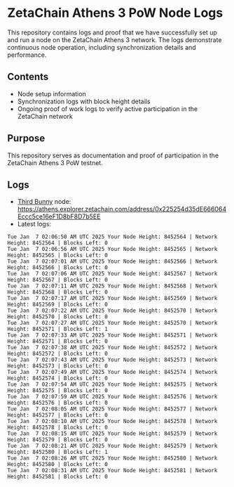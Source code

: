 # ZetaChain Athens 3 PoW Node Logs
This repository contains logs and proof that we have successfully set up and run a node on the ZetaChain Athens 3 network. The logs demonstrate continuous node operation, including synchronization details and performance.

## Contents
- Node setup information
- Synchronization logs with block height details
- Ongoing proof of work logs to verify active participation in the ZetaChain network

## Purpose
This repository serves as documentation and proof of participation in the ZetaChain Athens 3 PoW testnet.

## Logs

- [Third Bunny](https://thirdbunny.xyz/) node: https://athens.explorer.zetachain.com/address/0x225254d35dE666064Eccc5ce16eF1D8bF8D7b5EE
- Latest logs:
```
Tue Jan  7 02:06:50 AM UTC 2025 Your Node Height: 8452564 | Network Height: 8452564 | Blocks Left: 0
Tue Jan  7 02:06:56 AM UTC 2025 Your Node Height: 8452565 | Network Height: 8452565 | Blocks Left: 0
Tue Jan  7 02:07:01 AM UTC 2025 Your Node Height: 8452566 | Network Height: 8452566 | Blocks Left: 0
Tue Jan  7 02:07:06 AM UTC 2025 Your Node Height: 8452567 | Network Height: 8452567 | Blocks Left: 0
Tue Jan  7 02:07:11 AM UTC 2025 Your Node Height: 8452568 | Network Height: 8452568 | Blocks Left: 0
Tue Jan  7 02:07:17 AM UTC 2025 Your Node Height: 8452569 | Network Height: 8452569 | Blocks Left: 0
Tue Jan  7 02:07:22 AM UTC 2025 Your Node Height: 8452570 | Network Height: 8452570 | Blocks Left: 0
Tue Jan  7 02:07:27 AM UTC 2025 Your Node Height: 8452570 | Network Height: 8452571 | Blocks Left: 1
Tue Jan  7 02:07:33 AM UTC 2025 Your Node Height: 8452571 | Network Height: 8452571 | Blocks Left: 0
Tue Jan  7 02:07:38 AM UTC 2025 Your Node Height: 8452572 | Network Height: 8452572 | Blocks Left: 0
Tue Jan  7 02:07:43 AM UTC 2025 Your Node Height: 8452573 | Network Height: 8452573 | Blocks Left: 0
Tue Jan  7 02:07:49 AM UTC 2025 Your Node Height: 8452574 | Network Height: 8452574 | Blocks Left: 0
Tue Jan  7 02:07:54 AM UTC 2025 Your Node Height: 8452575 | Network Height: 8452575 | Blocks Left: 0
Tue Jan  7 02:07:59 AM UTC 2025 Your Node Height: 8452576 | Network Height: 8452576 | Blocks Left: 0
Tue Jan  7 02:08:05 AM UTC 2025 Your Node Height: 8452577 | Network Height: 8452577 | Blocks Left: 0
Tue Jan  7 02:08:10 AM UTC 2025 Your Node Height: 8452578 | Network Height: 8452578 | Blocks Left: 0
Tue Jan  7 02:08:15 AM UTC 2025 Your Node Height: 8452579 | Network Height: 8452579 | Blocks Left: 0
Tue Jan  7 02:08:21 AM UTC 2025 Your Node Height: 8452579 | Network Height: 8452580 | Blocks Left: 1
Tue Jan  7 02:08:26 AM UTC 2025 Your Node Height: 8452580 | Network Height: 8452580 | Blocks Left: 0
Tue Jan  7 02:08:31 AM UTC 2025 Your Node Height: 8452581 | Network Height: 8452581 | Blocks Left: 0
```
